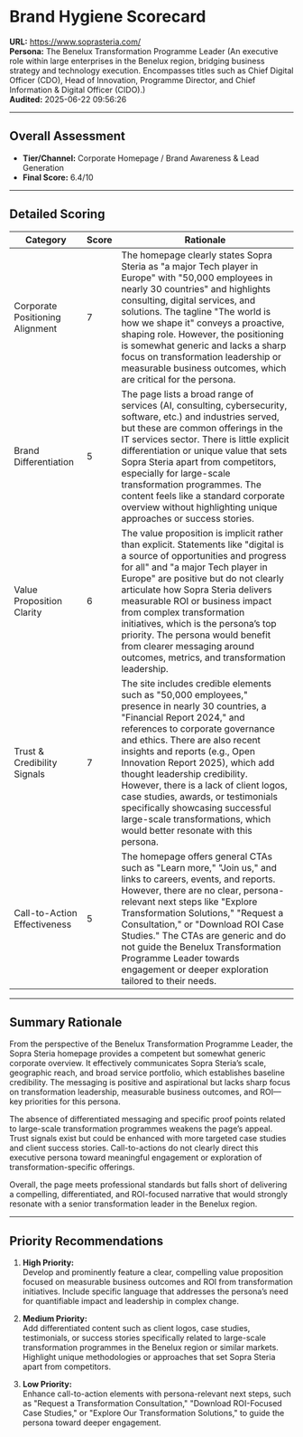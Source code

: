 # Brand Hygiene Scorecard

**URL:** https://www.soprasteria.com/  
**Persona:** The Benelux Transformation Programme Leader (An executive role within large enterprises in the Benelux region, bridging business strategy and technology execution. Encompasses titles such as Chief Digital Officer (CDO), Head of Innovation, Programme Director, and Chief Information & Digital Officer (CIDO).)  
**Audited:** 2025-06-22 09:56:26

---

## Overall Assessment

- **Tier/Channel:** Corporate Homepage / Brand Awareness & Lead Generation  
- **Final Score:** 6.4/10

---

## Detailed Scoring

| Category                   | Score | Rationale                                                                                                                                                                                                                          |
|----------------------------|-------|----------------------------------------------------------------------------------------------------------------------------------------------------------------------------------------------------------------------------------|
| Corporate Positioning Alignment | 7     | The homepage clearly states Sopra Steria as "a major Tech player in Europe" with "50,000 employees in nearly 30 countries" and highlights consulting, digital services, and solutions. The tagline "The world is how we shape it" conveys a proactive, shaping role. However, the positioning is somewhat generic and lacks a sharp focus on transformation leadership or measurable business outcomes, which are critical for the persona. |
| Brand Differentiation       | 5     | The page lists a broad range of services (AI, consulting, cybersecurity, software, etc.) and industries served, but these are common offerings in the IT services sector. There is little explicit differentiation or unique value that sets Sopra Steria apart from competitors, especially for large-scale transformation programmes. The content feels like a standard corporate overview without highlighting unique approaches or success stories. |
| Value Proposition Clarity  | 6     | The value proposition is implicit rather than explicit. Statements like "digital is a source of opportunities and progress for all" and "a major Tech player in Europe" are positive but do not clearly articulate how Sopra Steria delivers measurable ROI or business impact from complex transformation initiatives, which is the persona’s top priority. The persona would benefit from clearer messaging around outcomes, metrics, and transformation leadership. |
| Trust & Credibility Signals | 7     | The site includes credible elements such as "50,000 employees," presence in nearly 30 countries, a "Financial Report 2024," and references to corporate governance and ethics. There are also recent insights and reports (e.g., Open Innovation Report 2025), which add thought leadership credibility. However, there is a lack of client logos, case studies, awards, or testimonials specifically showcasing successful large-scale transformations, which would better resonate with this persona. |
| Call-to-Action Effectiveness | 5     | The homepage offers general CTAs such as "Learn more," "Join us," and links to careers, events, and reports. However, there are no clear, persona-relevant next steps like "Explore Transformation Solutions," "Request a Consultation," or "Download ROI Case Studies." The CTAs are generic and do not guide the Benelux Transformation Programme Leader towards engagement or deeper exploration tailored to their needs. |

---

## Summary Rationale

From the perspective of the Benelux Transformation Programme Leader, the Sopra Steria homepage provides a competent but somewhat generic corporate overview. It effectively communicates Sopra Steria’s scale, geographic reach, and broad service portfolio, which establishes baseline credibility. The messaging is positive and aspirational but lacks sharp focus on transformation leadership, measurable business outcomes, and ROI—key priorities for this persona.

The absence of differentiated messaging and specific proof points related to large-scale transformation programmes weakens the page’s appeal. Trust signals exist but could be enhanced with more targeted case studies and client success stories. Call-to-actions do not clearly direct this executive persona toward meaningful engagement or exploration of transformation-specific offerings.

Overall, the page meets professional standards but falls short of delivering a compelling, differentiated, and ROI-focused narrative that would strongly resonate with a senior transformation leader in the Benelux region.

---

## Priority Recommendations

1. **High Priority:**  
   Develop and prominently feature a clear, compelling value proposition focused on measurable business outcomes and ROI from transformation initiatives. Include specific language that addresses the persona’s need for quantifiable impact and leadership in complex change.

2. **Medium Priority:**  
   Add differentiated content such as client logos, case studies, testimonials, or success stories specifically related to large-scale transformation programmes in the Benelux region or similar markets. Highlight unique methodologies or approaches that set Sopra Steria apart from competitors.

3. **Low Priority:**  
   Enhance call-to-action elements with persona-relevant next steps, such as "Request a Transformation Consultation," "Download ROI-Focused Case Studies," or "Explore Our Transformation Solutions," to guide the persona toward deeper engagement.